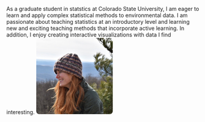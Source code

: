 As a graduate student in statstics at Colorado State University, I am eager to learn and apply complex statistical methods to environmental data. I am passionate about teaching statistics at an introductory level and learning new and exciting teaching methods that incorporate active learning. In addition, I enjoy creating interactive visualizations with data I find interesting. 
<img src="picture.png" style="display: block-inline; height: 200px; border-radius: 8px;"/>

